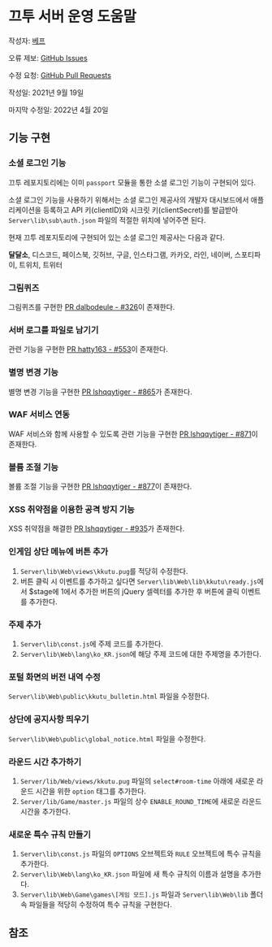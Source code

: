 # 끄투 서버 운영 도움말

작성자: [베프](https://github.com/lshqqytiger)

오류 제보: [GitHub Issues](https://github.com/lshqqytiger/KKuTuManual/issues)

수정 요청: [GitHub Pull Requests](https://github.com/lshqqytiger/KKuTuManual/pulls)

작성일: 2021년 9월 19일

마지막 수정일: 2022년 4월 20일

## 기능 구현

### 소셜 로그인 기능

끄투 레포지토리에는 이미 `passport` 모듈을 통한 소셜 로그인 기능이 구현되어 있다.

소셜 로그인 기능을 사용하기 위해서는 소셜 로그인 제공사의 개발자 대시보드에서 애플리케이션을 등록하고 API 키(clientID)와 시크릿 키(clientSecret)를 발급받아 `Server\lib\sub\auth.json` 파일의 적절한 위치에 넣어주면 된다.

현재 끄투 레포지토리에 구현되어 있는 소셜 로그인 제공사는 다음과 같다.

**달달소**, 디스코드, 페이스북, 깃허브, 구글, 인스타그램, 카카오, 라인, 네이버, 스포티파이, 트위치, 트위터

### 그림퀴즈

그림퀴즈를 구현한 [PR dalbodeule - #326](https://github.com/JJoriping/KKuTu/pull/326)이 존재한다.

### 서버 로그를 파일로 남기기

관련 기능을 구현한 [PR hatty163 - #553](https://github.com/JJoriping/KKuTu/pull/553)이 존재한다.

### 별명 변경 기능

별명 변경 기능을 구현한 [PR lshqqytiger - #865](https://github.com/JJoriping/KKuTu/pull/865)가 존재한다.

### WAF 서비스 연동

WAF 서비스와 함께 사용할 수 있도록 관련 기능을 구현한 [PR lshqqytiger - #871](https://github.com/JJoriping/KKuTu/pull/871)이 존재한다.

### 볼륨 조절 기능

볼륨 조절 기능을 구현한 [PR lshqqytiger - #877](https://github.com/JJoriping/KKuTu/pull/877)이 존재한다.

### XSS 취약점을 이용한 공격 방지 기능

XSS 취약점을 해결한 [PR lshqqytiger - #935](https://github.com/JJoriping/KKuTu/pull/935)가 존재한다.

### 인게임 상단 메뉴에 버튼 추가

1. `Server\lib\Web\views\kkutu.pug`를 적당히 수정한다.
2. 버튼 클릭 시 이벤트를 추가하고 싶다면 `Server\lib\Web\lib\kkutu\ready.js`에서 $stage에 1에서 추가한 버튼의 jQuery 셀렉터를 추가한 후 버튼에 클릭 이벤트를 추가한다.

### 주제 추가

1. `Server\lib\const.js`에 주제 코드를 추가한다.
2. `Server\lib\Web\lang\ko_KR.json`에 해당 주제 코드에 대한 주제명을 추가한다.

### 포털 화면의 버전 내역 수정

`Server\lib\Web\public\kkutu_bulletin.html` 파일을 수정한다.

### 상단에 공지사항 띄우기

`Server\lib\Web\public\global_notice.html` 파일을 수정한다.

### 라운드 시간 추가하기

1. `Server/lib/Web/views/kkutu.pug` 파일의 `select#room-time` 아래에 새로운 라운드 시간을 위한 `option` 태그를 추가한다.
2. `Server/lib/Game/master.js` 파일의 상수 `ENABLE_ROUND_TIME`에 새로운 라운드 시간을 추가한다.

### 새로운 특수 규칙 만들기

1. `Server\lib\const.js` 파일의 `OPTIONS` 오브젝트와 `RULE` 오브젝트에 특수 규칙을 추가한다.
2. `Server\lib\Web\lang\ko_KR.json` 파일에 새 특수 규칙의 이름과 설명을 추가한다.
3. `Server\lib\Web\Game\games\[게임 모드].js` 파일과 `Server\lib\Web\lib` 폴더 속 파일들을 적당히 수정하여 특수 규칙을 구현한다.

## 참조
